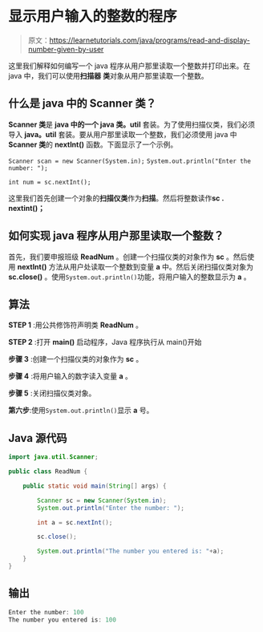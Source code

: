 # 显示用户输入的整数的程序

> 原文：<https://learnetutorials.com/java/programs/read-and-display-number-given-by-user>

这里我们解释如何编写一个 java 程序从用户那里读取一个整数并打印出来。在 java 中，我们可以使用**扫描器** **类**对象从用户那里读取一个整数。

## 什么是 java 中的 Scanner 类？

**Scanner 类**是 **java 中的一个 java 类。util** 套装。为了使用扫描仪类，我们必须导入 **java。util** 套装。要从用户那里读取一个整数，我们必须使用 java 中 **Scanner 类**的 **nextInt()** 函数。下面显示了一个示例。

`Scanner scan = new Scanner(System.in);`
`System.out.println("Enter the number: ");`

`int num = sc.nextInt();`

这里我们首先创建一个对象的**扫描仪类**作为**扫描**。然后将整数读作**sc . nextint()；**

## 如何实现 java 程序从用户那里读取一个整数？

首先，我们要申报班级 **ReadNum** 。创建一个扫描仪类的对象作为 **sc** 。然后使用 **nextInt()** 方法从用户处读取一个整数到变量 **a** 中。然后关闭扫描仪类对象为 **sc.close()** 。使用`System.out.println()`功能，将用户输入的整数显示为 **a** 。

## 算法

**STEP 1** :用公共修饰符声明类 **ReadNum** 。

**STEP 2** :打开 **main()** 启动程序，Java 程序执行从 main()开始

**步骤 3** :创建一个扫描仪类的对象作为 **sc** 。

**步骤 4** :将用户输入的数字读入变量 **a** 。

**步骤 5** :关闭扫描仪类对象。

**第六步**:使用`System.out.println()`显示 **a** 号。

## Java 源代码

```java
import java.util.Scanner;

public class ReadNum {

    public static void main(String[] args) {

        Scanner sc = new Scanner(System.in);
        System.out.println("Enter the number: ");

        int a = sc.nextInt();

        sc.close();

        System.out.println("The number you entered is: "+a);
    }
}

```

## 输出

```java
Enter the number: 100
The number you entered is: 100
```